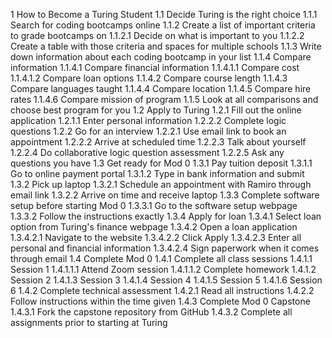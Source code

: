 1 How to Become a Turing Student
    1.1 Decide Turing is the right choice
        1.1.1 Search for coding bootcamps online
        1.1.2 Create a list of important criteria to grade bootcamps on
            1.1.2.1 Decide on what is important to you
            1.1.2.2 Create a table with those criteria and spaces for multiple schools
        1.1.3 Write down information about each coding bootcamp in your list
        1.1.4 Compare information
            1.1.4.1 Compare financial information
                1.1.4.1.1 Compare cost
                1.1.4.1.2 Compare loan options
            1.1.4.2 Compare course length
            1.1.4.3 Compare languages taught
            1.1.4.4 Compare location
            1.1.4.5 Compare hire rates
            1.1.4.6 Compare mission of program
        1.1.5 Look at all comparisons and choose best program for you
      1.2 Apply to Turing
          1.2.1 Fill out the online application
              1.2.1.1 Enter personal information
              1.2.2.2 Complete logic questions
          1.2.2 Go for an interview
              1.2.2.1 Use email link to book an appointment
              1.2.2.2 Arrive at scheduled time
              1.2.2.3 Talk about yourself
              1.2.2.4 Do collaborative logic question assessment
              1.2.2.5 Ask any questions you have
      1.3 Get ready for Mod 0
          1.3.1 Pay tuition deposit
              1.3.1.1 Go to online payment portal
              1.3.1.2 Type in bank information and submit
          1.3.2 Pick up laptop
              1.3.2.1 Schedule an appointment with Ramiro through email link
              1.3.2.2 Arrive on time and receive laptop
          1.3.3 Complete software setup before starting Mod 0
              1.3.3.1 Go to the software setup webpage
              1.3.3.2 Follow the instructions exactly
          1.3.4 Apply for loan
              1.3.4.1 Select loan option from Turing's finance webpage
              1.3.4.2 Open a loan application
                  1.3.4.2.1 Navigate to the website
                  1.3.4.2.2 Click Apply
                  1.3.4.2.3 Enter all personal and financial information
                  1.3.4.2.4 Sign paperwork when it comes through email
      1.4 Complete Mod 0
          1.4.1 Complete all class sessions
              1.4.1.1 Session 1
                  1.4.1.1.1 Attend Zoom session
                  1.4.1.1.2 Complete homework
              1.4.1.2 Session 2
              1.4.1.3 Session 3
              1.4.1.4 Session 4
              1.4.1.5 Session 5
              1.4.1.6 Session 6
          1.4.2 Complete technical assessment
              1.4.2.1 Read all instructions
              1.4.2.2 Follow instructions within the time given
          1.4.3 Complete Mod 0 Capstone
              1.4.3.1 Fork the capstone repository from GitHub
              1.4.3.2 Complete all assignments prior to starting at Turing
